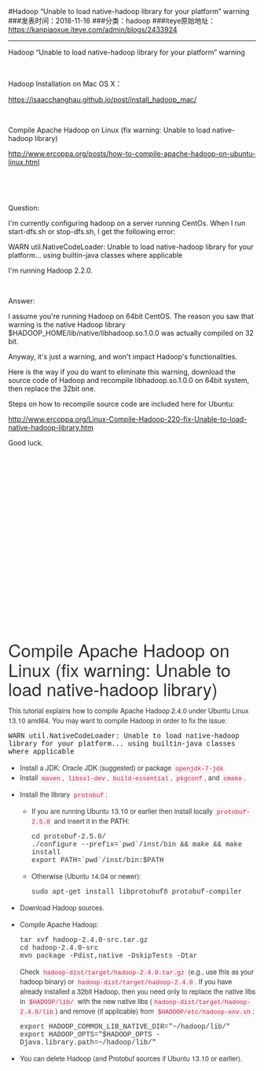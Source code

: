 #Hadoop “Unable to load native-hadoop library for your platform” warning
###发表时间：2018-11-16
###分类：hadoop
###iteye原始地址：<a href="https://kanpiaoxue.iteye.com/admin/blogs/2433924" target="_blank">https://kanpiaoxue.iteye.com/admin/blogs/2433924</a>

---

<div class="iteye-blog-content-contain" style="font-size: 14px;"> 
 <p>Hadoop “Unable to load native-hadoop library for your platform” warning</p> 
 <p>&nbsp;</p> 
 <p>Hadoop Installation on Mac OS X：</p> 
 <p><a href="https://isaacchanghau.github.io/post/install_hadoop_mac/">https://isaacchanghau.github.io/post/install_hadoop_mac/</a></p> 
 <p>&nbsp;</p> 
 <p>Compile Apache Hadoop on Linux (fix warning: Unable to load native-hadoop library)</p> 
 <p><a href="http://www.ercoppa.org/posts/how-to-compile-apache-hadoop-on-ubuntu-linux.html">http://www.ercoppa.org/posts/how-to-compile-apache-hadoop-on-ubuntu-linux.html</a></p> 
 <p>&nbsp;</p> 
 <p>&nbsp;</p> 
 <p>Question:</p> 
 <p>I'm currently configuring hadoop on a server running CentOs. When I run start-dfs.sh or stop-dfs.sh, I get the following error:</p> 
 <p>WARN util.NativeCodeLoader: Unable to load native-hadoop library for your platform... using builtin-java classes where applicable</p> 
 <p>I'm running Hadoop 2.2.0.</p> 
 <p>&nbsp;</p> 
 <p>Answer:</p> 
 <p>I assume you're running Hadoop on 64bit CentOS. The reason you saw that warning is the native Hadoop library $HADOOP_HOME/lib/native/libhadoop.so.1.0.0 was actually compiled on 32 bit.</p> 
 <p>Anyway, it's just a warning, and won't impact Hadoop's functionalities.</p> 
 <p>Here is the way if you do want to eliminate this warning, download the source code of Hadoop and recompile libhadoop.so.1.0.0 on 64bit system, then replace the 32bit one.</p> 
 <p>Steps on how to recompile source code are included here for Ubuntu:</p> 
 <p><a href="http://www.ercoppa.org/Linux-Compile-Hadoop-220-fix-Unable-to-load-native-hadoop-library.htm">http://www.ercoppa.org/Linux-Compile-Hadoop-220-fix-Unable-to-load-native-hadoop-library.htm</a></p> 
 <p>Good luck.</p> 
 <p>&nbsp;</p> 
 <p>&nbsp;</p> 
 <p>&nbsp;</p> 
 <p>&nbsp;</p> 
 <p>&nbsp;</p> 
 <p>&nbsp;</p> 
 <p>&nbsp;</p> 
 <p>&nbsp;</p> 
 <p>&nbsp;</p> 
 <p>&nbsp;</p> 
 <p>&nbsp;</p> 
 <p>&nbsp;</p> 
 <h1 style="margin-top: 20px; margin-bottom: 10px; font-size: 36px; font-family: 'Helvetica Neue', Helvetica, Arial, sans-serif; font-weight: 500; line-height: 1.1; color: #333333;">Compile Apache Hadoop on Linux (fix warning: Unable to load native-hadoop library)</h1> 
 <p style="margin-bottom: 10px; color: #333333; font-family: 'Helvetica Neue', Helvetica, Arial, sans-serif;">This tutorial explains how to compile Apache Hadoop 2.4.0 under Ubuntu Linux 13.10 amd64. You may want to compile Hadoop in order to fix the issue:</p> 
 <pre><code style="font-family: Menlo, Monaco, Consolas, 'Courier New', monospace; font-size: inherit; padding: 0px; color: inherit; background-color: transparent; border-radius: 0px; white-space: pre-wrap;">WARN util.NativeCodeLoader: Unable to load native-hadoop library for your platform... using builtin-java classes where applicable</code></pre> 
 <ul style="margin-bottom: 10px; color: #333333; font-family: 'Helvetica Neue', Helvetica, Arial, sans-serif;"> 
  <li style="">Install a JDK: Oracle JDK (suggested) or package&nbsp;<code style="font-family: Menlo, Monaco, Consolas, 'Courier New', monospace; font-size: 12.6px; padding: 2px 4px; color: #c7254e; background-color: #f9f2f4; border-radius: 4px;">openjdk-7-jdk</code> </li> 
  <li style="">Install&nbsp;<code style="font-family: Menlo, Monaco, Consolas, 'Courier New', monospace; font-size: 12.6px; padding: 2px 4px; color: #c7254e; background-color: #f9f2f4; border-radius: 4px;">maven</code>,&nbsp;<code style="font-family: Menlo, Monaco, Consolas, 'Courier New', monospace; font-size: 12.6px; padding: 2px 4px; color: #c7254e; background-color: #f9f2f4; border-radius: 4px;">libssl-dev</code>,&nbsp;<code style="font-family: Menlo, Monaco, Consolas, 'Courier New', monospace; font-size: 12.6px; padding: 2px 4px; color: #c7254e; background-color: #f9f2f4; border-radius: 4px;">build-essential</code>,&nbsp;<code style="font-family: Menlo, Monaco, Consolas, 'Courier New', monospace; font-size: 12.6px; padding: 2px 4px; color: #c7254e; background-color: #f9f2f4; border-radius: 4px;">pkgconf</code>, and&nbsp;<code style="font-family: Menlo, Monaco, Consolas, 'Courier New', monospace; font-size: 12.6px; padding: 2px 4px; color: #c7254e; background-color: #f9f2f4; border-radius: 4px;">cmake</code>.</li> 
  <li style=""> <p style="margin-bottom: 10px;">Install the library&nbsp;<code style="font-family: Menlo, Monaco, Consolas, 'Courier New', monospace; font-size: 12.6px; padding: 2px 4px; color: #c7254e; background-color: #f9f2f4; border-radius: 4px;">protobuf</code>:</p> 
   <ul style="margin-bottom: 0px;"> 
    <li style=""> <p style="margin-bottom: 10px;">If you are running Ubuntu 13.10 or earlier then install locally&nbsp;<code style="font-family: Menlo, Monaco, Consolas, 'Courier New', monospace; font-size: 12.6px; padding: 2px 4px; color: #c7254e; background-color: #f9f2f4; border-radius: 4px;">protobuf-2.5.0</code>&nbsp;and insert it in the PATH:</p> <pre><code style="font-family: Menlo, Monaco, Consolas, 'Courier New', monospace; font-size: inherit; padding: 0px; color: inherit; background-color: transparent; border-radius: 0px; white-space: pre-wrap;">cd protobuf-2.5.0/
./configure --prefix=`pwd`/inst/bin &amp;&amp; make &amp;&amp; make install
export PATH=`pwd`/inst/bin:$PATH</code></pre> </li> 
    <li style=""> <p style="margin-bottom: 10px;">Otherwise (Ubuntu 14.04 or newer):</p> <pre><code style="font-family: Menlo, Monaco, Consolas, 'Courier New', monospace; font-size: inherit; padding: 0px; color: inherit; background-color: transparent; border-radius: 0px; white-space: pre-wrap;">sudo apt-get install libprotobuf8 protobuf-compiler</code></pre> </li> 
   </ul> </li> 
  <li style="">Download Hadoop sources.</li> 
  <li style=""> <p style="margin-bottom: 10px;">Compile Apache Hadoop:</p> <pre><code style="font-family: Menlo, Monaco, Consolas, 'Courier New', monospace; font-size: inherit; padding: 0px; color: inherit; background-color: transparent; border-radius: 0px; white-space: pre-wrap;">tar xvf hadoop-2.4.0-src.tar.gz
cd hadoop-2.4.0-src
mvn package -Pdist,native -DskipTests -Dtar</code></pre> <p style="margin-bottom: 10px;">Check&nbsp;<code style="font-family: Menlo, Monaco, Consolas, 'Courier New', monospace; font-size: 12.6px; padding: 2px 4px; color: #c7254e; background-color: #f9f2f4; border-radius: 4px;">hadoop-dist/target/hadoop-2.4.0.tar.gz</code>&nbsp;(e.g., use this as your hadoop binary) or&nbsp;<code style="font-family: Menlo, Monaco, Consolas, 'Courier New', monospace; font-size: 12.6px; padding: 2px 4px; color: #c7254e; background-color: #f9f2f4; border-radius: 4px;">hadoop-dist/target/hadoop-2.4.0</code>. If you have already installed a 32bit Hadoop, then you need only to replace the native libs in&nbsp;<code style="font-family: Menlo, Monaco, Consolas, 'Courier New', monospace; font-size: 12.6px; padding: 2px 4px; color: #c7254e; background-color: #f9f2f4; border-radius: 4px;">$HADOOP/lib/</code>&nbsp;with the new native libs (<code style="font-family: Menlo, Monaco, Consolas, 'Courier New', monospace; font-size: 12.6px; padding: 2px 4px; color: #c7254e; background-color: #f9f2f4; border-radius: 4px;">hadoop-dist/target/hadoop-2.4.0/lib</code>) and remove (if applicable) from&nbsp;<code style="font-family: Menlo, Monaco, Consolas, 'Courier New', monospace; font-size: 12.6px; padding: 2px 4px; color: #c7254e; background-color: #f9f2f4; border-radius: 4px;">$HADOOP/etc/hadoop-env.sh</code>:</p> <pre><code style="font-family: Menlo, Monaco, Consolas, 'Courier New', monospace; font-size: inherit; padding: 0px; color: inherit; background-color: transparent; border-radius: 0px; white-space: pre-wrap;">export HADOOP_COMMON_LIB_NATIVE_DIR="~/hadoop/lib/"
export HADOOP_OPTS="$HADOOP_OPTS -Djava.library.path=~/hadoop/lib/"</code></pre> </li> 
  <li style="">You can delete Hadoop (and Protobuf sources if Ubuntu 13.10 or earlier).</li> 
 </ul> 
</div>